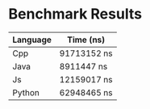 # Benchmark Results

| Language   | Time (ns)         |
|------------|-------------------|
| Cpp      | 91713152 ns       |
| Java      | 8911447 ns       |
| Js      | 12159017 ns       |
| Python      | 62948465 ns       |
